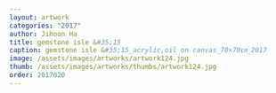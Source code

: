 ```yaml
---
layout: artwork 
categories: "2017" 
author: Jihoon Ha 
title: gemstone isle &#35;15 
caption: gemstone isle &#35;15_acrylic,oil on canvas_70×70㎝_2017 
image: /assets/images/artworks/artwork124.jpg 
thumb: /assets/images/artworks/thumbs/artwork124.jpg 
order: 2017020 
---
```

